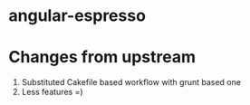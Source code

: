 angular-espresso
================

Changes from upstream
=====================

1. Substituted Cakefile based workflow with grunt based one
2. Less features =)
